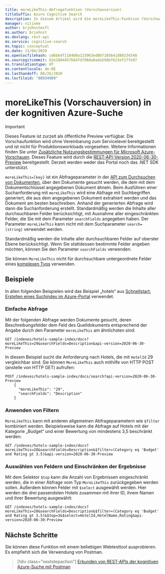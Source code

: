 ```yaml
---
title: moreLikeThis-Abfragefunktion (Vorschauversion)
titleSuffix: Azure Cognitive Search
description: In diesem Artikel wird die moreLikeThis-Funktion (Vorschauversion) beschrieben, die in Vorschauversionen der REST-API der kognitiven Azure-Suche verfügbar ist.
manager: nitinme
author: brjohnstmsft
ms.author: brjohnst
ms.devlang: rest-api
ms.service: cognitive-search
ms.topic: conceptual
ms.date: 11/04/2019
ms.openlocfilehash: cd6b64f118460a115963ed0bf105641d80334348
ms.sourcegitcommit: 62e1884457b64fd798da8ada59dbf623ef27fe97
ms.translationtype: HT
ms.contentlocale: de-DE
ms.lasthandoff: 08/26/2020
ms.locfileid: "88934989"
---
```

# <a name="morelikethis-preview-in-azure-cognitive-search"></a>moreLikeThis (Vorschauversion) in der kognitiven Azure-Suche

> [!IMPORTANT] 
> Dieses Feature ist zurzeit als öffentliche Preview verfügbar. Die Vorschaufunktion wird ohne Vereinbarung zum Servicelevel bereitgestellt und ist nicht für Produktionsworkloads vorgesehen. Weitere Informationen finden Sie unter [Zusätzliche Nutzungsbestimmungen für Microsoft Azure-Vorschauen](https://azure.microsoft.com/support/legal/preview-supplemental-terms/). Dieses Feature wird durch die [REST-API-Version 2020-06-30-Preview](search-api-preview.md) bereitgestellt. Derzeit werden weder das Portal noch das .NET SDK unterstützt.

`moreLikeThis=[key]` ist ein Abfrageparameter in der [API zum Durchsuchen von Dokumenten](/rest/api/searchservice/search-documents), über den Dokumente gesucht werden, die dem mit dem Dokumentschlüssel angegebenen Dokument ähneln. Beim Ausführen einer Suchanforderung mit `moreLikeThis` wird eine Abfrage mit Suchbegriffen generiert, die aus dem angegebenen Dokument extrahiert werden und das Dokument am besten beschreiben. Anhand der generierten Abfrage wird dann die Suchanforderung erstellt. Standardmäßig werden die Inhalte aller durchsuchbaren Felder berücksichtigt, mit Ausnahme aller eingeschränkten Felder, die Sie mit dem Parameter `searchFields` angegeben haben. Der Parameter `moreLikeThis` kann nicht mit dem Suchparameter `search=[string]` verwendet werden.

Standardmäßig werden die Inhalte aller durchsuchbaren Felder auf oberster Ebene berücksichtigt. Wenn Sie stattdessen bestimmte Felder angeben möchten, können Sie den Parameter `searchFields` verwenden. 

Sie können `MoreLikeThis` nicht für durchsuchbare untergeordnete Felder eines [komplexen Typs](search-howto-complex-data-types.md) verwenden.

## <a name="examples"></a>Beispiele

In allen folgenden Beispielen wird das Beispiel „hotels“ aus [Schnellstart: Erstellen eines Suchindex im Azure-Portal](search-get-started-portal.md) verwendet.

### <a name="simple-query"></a>Einfache Abfrage

Mit der folgenden Abfrage werden Dokumente gesucht, deren Beschreibungsfelder dem Feld des Quelldokuments entsprechend der Angabe durch den Parameter `moreLikeThis` am ähnlichsten sind:

```
GET /indexes/hotels-sample-index/docs?moreLikeThis=29&searchFields=Description&api-version=2020-06-30-Preview
```

In diesem Beispiel sucht die Anforderung nach Hotels, die mit `HotelId` 29 vergleichbar sind.
Sie können `MoreLikeThis` auch mithilfe von HTTP POST (anstelle von HTTP GET) aufrufen:

```
POST /indexes/hotels-sample-index/docs/search?api-version=2020-06-30-Preview
    {
      "moreLikeThis": "29",
      "searchFields": "Description"
    }
```

### <a name="apply-filters"></a>Anwenden von Filtern

`MoreLikeThis` kann mit anderen allgemeinen Abfrageparametern wie `$filter` kombiniert werden. Beispielsweise kann die Abfrage auf Hotels mit der Kategorie „Budget“ und einer Bewertung von mindestens 3,5 beschränkt werden:

```
GET /indexes/hotels-sample-index/docs?moreLikeThis=20&searchFields=Description&$filter=(Category eq 'Budget' and Rating gt 3.5)&api-version=2020-06-30-Preview
```

### <a name="select-fields-and-limit-results"></a>Auswählen von Feldern und Einschränken der Ergebnisse

Mit dem Selektor `$top` kann die Anzahl von Ergebnissen eingeschränkt werden, die in einer Abfrage vom Typ `MoreLikeThis` zurückgegeben werden sollen. Außerdem können Felder mit `$select` ausgewählt werden. Hier werden die drei passendsten Hotels zusammen mit ihrer ID, ihrem Namen und ihrer Bewertung ausgewählt: 

```
GET /indexes/hotels-sample-index/docs?moreLikeThis=20&searchFields=Description&$filter=(Category eq 'Budget' and Rating gt 3.5)&$top=3&$select=HotelId,HotelName,Rating&api-version=2020-06-30-Preview
```

## <a name="next-steps"></a>Nächste Schritte

Sie können diese Funktion mit einem beliebigen Webtesttool ausprobieren.  Es empfiehlt sich die Verwendung von Postman.

> [!div class="nextstepaction"]
> [Erkunden von REST-APIs der kognitiven Azure-Suche mit Postman](search-get-started-postman.md)